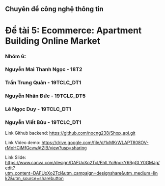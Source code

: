 ## Chuyên đề công nghệ thông tin
# Đề tài 5: Ecommerce: Apartment Building Online Market
### Nhóm 6:
### Nguyễn Mai Thanh Ngọc - 18T2
### Trần Trung Quân - 19TCLC_DT1
### Nguyễn Nhân Đức - 19TCLC_DT5
### Lê Ngọc Duy - 19TCLC_DT1
### Nguyễn Viết Bửu - 19TCLC_DT1

Link Github backend: https://github.com/nocng238/Shop_api.git

Link Video demo: https://drive.google.com/file/d/1xMKrWLAPT808OV-rMoHCiMfGcvwAtZlB/view?usp=sharing

Link Slide: https://www.canva.com/design/DAFUoXo2TcI/EhILYo9pokY6RgGLY0GMJg/edit?utm_content=DAFUoXo2TcI&utm_campaign=designshare&utm_medium=link2&utm_source=sharebutton
